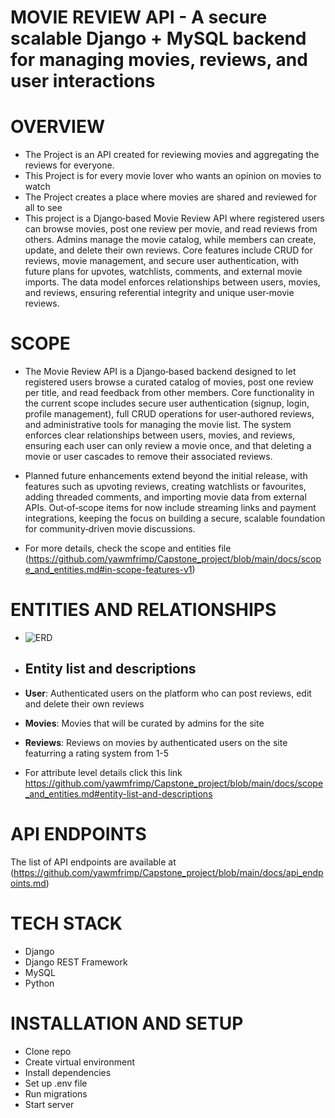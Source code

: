 # MOVIE REVIEW API - A secure scalable Django + MySQL backend for managing movies, reviews, and user interactions

# OVERVIEW
- The Project is an API created for reviewing movies and aggregating the reviews for everyone.
- This Project is for every movie lover who wants an opinion on movies to watch 
- The Project creates a place where movies are shared and reviewed for all to see
- This project is a Django‑based Movie Review API where registered users can browse movies, post one review per movie, and read reviews from others. Admins manage the movie catalog, while members can create, update, and delete their own reviews. Core features include CRUD for reviews, movie management, and secure user authentication, with future plans for upvotes, watchlists, comments, and external movie imports. The data model enforces relationships between users, movies, and reviews, ensuring referential integrity and unique user‑movie reviews.

# SCOPE
- The Movie Review API is a Django‑based backend designed to let registered users browse a curated catalog of movies, post one review per title, and read feedback from other members. Core functionality in the current scope includes secure user authentication (signup, login, profile management), full CRUD operations for user‑authored reviews, and administrative tools for managing the movie list. The system enforces clear relationships between users, movies, and reviews, ensuring each user can only review a movie once, and that deleting a movie or user cascades to remove their associated reviews.

- Planned future enhancements extend beyond the initial release, with features such as upvoting reviews, creating watchlists or favourites, adding threaded comments, and importing movie data from external APIs. Out‑of‑scope items for now include streaming links and payment integrations, keeping the focus on building a secure, scalable foundation for community‑driven movie discussions.

- For more details, check the scope and entities file (https://github.com/yawmfrimp/Capstone_project/blob/main/docs/scope_and_entities.md#in-scope-features-v1)

# ENTITIES AND RELATIONSHIPS
- ![ERD](https://github.com/user-attachments/assets/24513ee9-f423-415b-9e6d-431827c5bea6)
- ## Entity list and descriptions
- **User**: Authenticated users on the platform who can post reviews, edit and delete their own reviews

- **Movies**: Movies that will be curated by admins for the site

- **Reviews**: Reviews on movies by authenticated users on the site featurring a rating system from 1-5
- For attribute level details click this link https://github.com/yawmfrimp/Capstone_project/blob/main/docs/scope_and_entities.md#entity-list-and-descriptions

# API ENDPOINTS
The list of API endpoints are available at (https://github.com/yawmfrimp/Capstone_project/blob/main/docs/api_endpoints.md)

# TECH STACK
- Django
- Django REST Framework
- MySQL
- Python

# INSTALLATION AND SETUP
- Clone repo
- Create virtual environment
- Install dependencies
- Set up .env file
- Run migrations
- Start server

